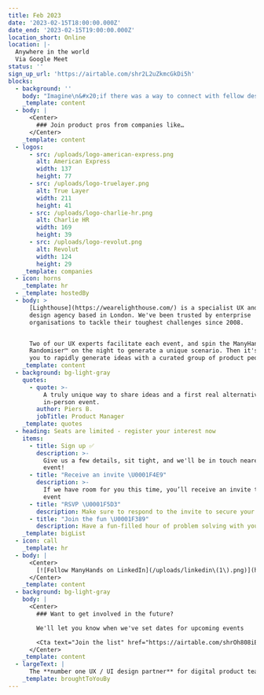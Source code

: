 ```yaml
---
title: Feb 2023
date: '2023-02-15T18:00:00.000Z'
date_end: '2023-02-15T19:00:00.000Z'
location_short: Online
location: |-
  Anywhere in the world
  Via Google Meet
status: ''
sign_up_url: 'https://airtable.com/shr2L2uZkmcGkDi5h'
blocks:
  - background: ''
    body: "Imagine\n&#x20;if there was a way to connect with fellow designers around the world&#x20;\nwho work at top innovative products, and get creative together on a fun&#x20;\nUX challenge you likely haven’t encountered before...\n\n* A social network *for* rockstars? \U0001F3B8\n* A banking app *for* astronauts? \U0001F469‍\U0001F680\n* A task management tool *for* librarians? \U0001F4DA\n\nSpoiler alert: you can, it’s free, and you don’t even have to leave your house.\n"
    _template: content
  - body: |
      <Center>
        ### Join product pros from companies like…
      </Center>
    _template: content
  - logos:
      - src: /uploads/logo-american-express.png
        alt: American Express
        width: 137
        height: 77
      - src: /uploads/logo-truelayer.png
        alt: True Layer
        width: 211
        height: 41
      - src: /uploads/logo-charlie-hr.png
        alt: Charlie HR
        width: 169
        height: 39
      - src: /uploads/logo-revolut.png
        alt: Revolut
        width: 124
        height: 29
    _template: companies
  - icon: horns
    _template: hr
  - _template: hostedBy
  - body: >
      [Lighthouse](https://wearelighthouse.com/) is a specialist UX and UI
      design agency based in London. We've been trusted by enterprise
      organisations to tackle their toughest challenges since 2008.


      Two of our UX experts facilitate each event, and spin the ManyHands
      Randomiser™ on the night to generate a unique scenario. Then it's over to
      you to rapidly generate ideas with a curated group of product people.
    _template: content
  - background: bg-light-gray
    quotes:
      - quote: >-
          A truly unique way to share ideas and a first real alternative to an
          in-person event.
        author: Piers B.
        jobTitle: Product Manager
    _template: quotes
  - heading: Seats are limited - register your interest now
    items:
      - title: Sign up ✅
        description: >-
          Give us a few details, sit tight, and we'll be in touch nearer the
          event!
      - title: "Receive an invite \U0001F4E9"
        description: >-
          If we have room for you this time, you’ll receive an invite to the
          event
      - title: "RSVP \U0001F5D3️"
        description: Make sure to respond to the invite to secure your seat
      - title: "Join the fun \U0001F389"
        description: Have a fun-filled hour of problem solving with your new best mates
    _template: bigList
  - icon: call
    _template: hr
  - body: |
      <Center>
        [![Follow ManyHands on LinkedIn](/uploads/linkedin\(1\).png)](https://uk.linkedin.com/company/manyhands-from-lighthouse)
      </Center>
    _template: content
  - background: bg-light-gray
    body: |
      <Center>
        ### Want to get involved in the future?

        We'll let you know when we've set dates for upcoming events

        <Cta text="Join the list" href="https://airtable.com/shrOh808iBDVo9Ne1" />
      </Center>
    _template: content
  - largeText: |
      The **number one UX / UI design partner** for digital product teams
    _template: broughtToYouBy
---
```

